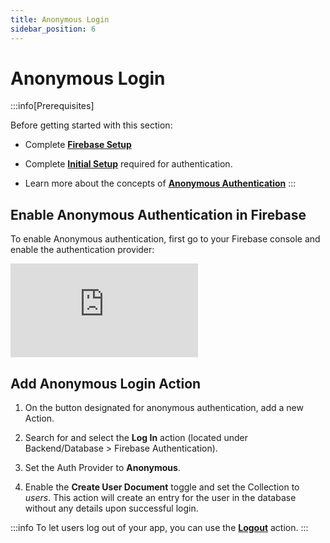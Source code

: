 ```yaml
---
title: Anonymous Login
sidebar_position: 6
---
```


# Anonymous Login

:::info[Prerequisites]

Before getting started with this section:

- Complete [**Firebase Setup**](#)
- Complete [**Initial Setup**](initial-setup.md) required for authentication.

- Learn more about the concepts
of [**Anonymous Authentication**](docs/Integrations/Authentication/Concepts/authentication-approaches.md)
:::

## Enable Anonymous Authentication in Firebase

To enable Anonymous authentication, first go to your Firebase console and enable
the authentication provider:

<div style={{
    position: 'relative',
    paddingBottom: 'calc(56.67989417989418% + 41px)', // Keeps the aspect ratio and additional padding
    height: 0,
    width: '100%'}}>
    <iframe 
        src="https://demo.arcade.software/rzWEzk1DdYGG7V5AA8pd?embed&show_copy_link=true"
        title=""
        style={{
            position: 'absolute',
            top: 0,
            left: 0,
            width: '100%',
            height: '100%',
            colorScheme: 'light'
        }}
        frameborder="0"
        loading="lazy"
        webkitAllowFullScreen
        mozAllowFullScreen
        allowFullScreen
        allow="clipboard-write">
    </iframe>
</div>
<p></p>

## Add Anonymous Login Action

1. On the button designated for anonymous authentication, add a new Action.

2. Search for and select the **Log In** action (located under Backend/Database > Firebase
   Authentication).

3. Set the Auth Provider to **Anonymous**.

4. Enable the **Create User Document** toggle and set the Collection to _users_. This action will
   create an entry for the user in the database without any details upon successful login.

   
:::info
To let users log out of your app, you can use the [**Logout**](logout-action.md) action.
:::